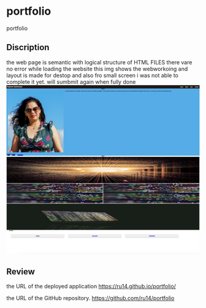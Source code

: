 # portfolio
portfolio
## Discription
the web page is semantic with logical structure of HTML FILES
there vare  no error while loading the website
this img shows the webworkoing and layout is made for destop and also fro small screen
i was not able to complete it yet. will sumbmit again when fully done
![Screenshot](./assets/portfolio-screenshot.png)

## Review

the URL of the deployed application
https://ru14.github.io/portfolio/

the URL of the GitHub repository.
https://github.com/ru14/portfolio
